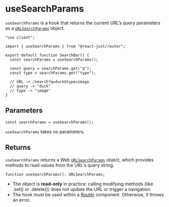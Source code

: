# useSearchParams

`useSearchParams` is a hook that returns the current URL’s query parameters as a [`URLSearchParams`](https://developer.mozilla.org/en-US/docs/Web/API/URLSearchParams) object.

```tsx
"use client";

import { useSearchParams } from "@react-just/router";

export default function SearchBar() {
  const searchParams = useSearchParams();

  const query = searchParams.get("q");
  const type = searchParams.get("type");

  // URL -> /search?q=duck&type=image
  // query -> "duck"
  // type -> "image"
}
```

## Parameters

```tsx
const searchParams = useSearchParams();
```

`useSearchParams` takes no parameters.

## Returns

`useSearchParams` returns a Web [`URLSearchParams`](https://developer.mozilla.org/en-US/docs/Web/API/URLSearchParams) object, which provides methods to read values from the URL's query string.

```tsx
function useSearchParams(): URLSearchParams;
```

- The object is **read-only** in practice: calling modifying methods (like .set() or .delete()) does not update the URL or trigger a navigation.
- The hook must be used within a [Router](/reference/router/router) component. Otherwise, it throws an error.
